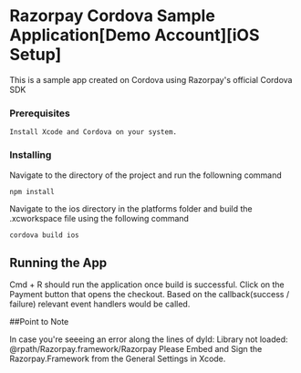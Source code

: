 # Razorpay Cordova Sample Application[Demo Account][iOS Setup]

This is a sample app created on Cordova using Razorpay's official Cordova SDK

### Prerequisites

```
Install Xcode and Cordova on your system.
```

### Installing

Navigate to the directory of the project and run the followning command

```
npm install
```

Navigate to the ios directory in the platforms folder and build the .xcworkspace file using the following command

```
cordova build ios
```


## Running the App

Cmd + R should run the application once build is successful. Click on the Payment button that opens the checkout. 
Based on the callback(success / failure) relevant event handlers would be called. 

##Point to Note

In case you're seeeing an error along the lines of dyld: Library not loaded: @rpath/Razorpay.framework/Razorpay
Please Embed and Sign the Razorpay.Framework from the General Settings in Xcode. 
